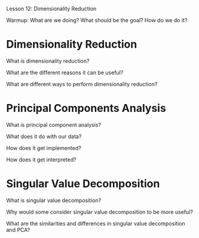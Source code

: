 Lesson 12: Dimensionality Reduction

Warmup: What are we doing? What should be the goal? How do we do it?


Dimensionality Reduction
========================

What is dimensionality reduction?



What are the different reasons it can be useful?




What are different ways to perform dimensionality reduction?


Principal Components Analysis
=============================
What is principal component analysis?




What does it do with our data?




How does it get implemented?




How does it get interpreted?



Singular Value Decomposition
============================
What is singular value decomposition?



Why would some consider singular value decomposition to be more useful?



What are the similarities and differences in singular value decomposition and PCA?




